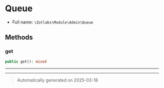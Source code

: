
# Queue





* Full name: `\Zotlabs\Module\Admin\Queue`




## Methods


### get



```php
public get(): mixed
```












***


***
> Automatically generated on 2025-03-18
